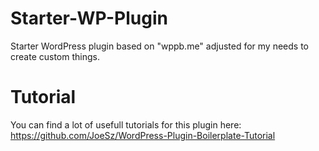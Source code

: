 # Starter-WP-Plugin
Starter WordPress plugin based on "wppb.me" adjusted for my needs to create custom things.

# Tutorial
You can find a lot of usefull tutorials for this plugin here: https://github.com/JoeSz/WordPress-Plugin-Boilerplate-Tutorial
